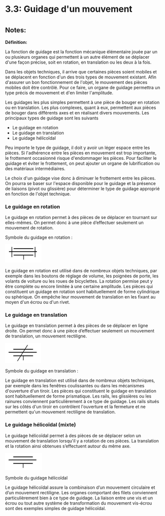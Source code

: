 
3.3: Guidage d'un mouvement
===========================

# 

## Notes:

**Définition:**

La fonction de guidage est la fonction mécanique élémentaire jouée par un ou plusieurs organes qui permettent à un autre élément de se déplacer d'une façon précise, soit en rotation, en translation ou les deux à la fois.

Dans les objets techniques, il arrive que certaines pièces soient mobiles et se déplacent en fonction d'un des trois types de mouvement existant. Afin d'assurer un bon fonctionnement de l'objet, le mouvement des pièces mobiles doit être contrôlé. Pour ce faire, un organe de guidage permettra un type précis de mouvement et d'en limiter l'amplitude. 

Les guidages les plus simples permettent à une pièce de bouger en rotation ou en translation. Les plus complexes, quant à eux, permettent aux pièces de bouger dans différents axes et en réalisant divers mouvements. Les principaux types de guidage sont les suivants

* Le guidage en rotation
* Le guidage en translation
* Le guidage hélicoïdal

Peu importe le type de guidage, il doit y avoir un léger espace entre les pièces. Si l'adhérence entre les pièces en mouvement est trop importante, le frottement occasionné risque d'endommager les pièces. Pour faciliter le guidage et éviter le frottement, on peut ajouter un organe de lubrification ou des matériaux intermédiaires.

Le choix d'un guidage vise donc à diminuer le frottement entre les pièces. On pourra se baser sur l'espace disponible pour le guidage et la présence de liaisons (pivot ou glissière) pour déterminer le type de guidage approprié en fonction de l'objet technique.

### Le guidage en rotation
Le guidage en rotation permet à des pièces de se déplacer en tournant sur elles-mêmes. On permet donc à une pièce d’effectuer seulement un mouvement de rotation.

Symbole du guidage en rotation :

![](https://raw.githubusercontent.com/inimaga/Karandoula-File-Repo/main/Images/G10/Physique/10.2.3.3.2.A.png)
 
Le guidage en rotation est utilisé dans de nombreux objets techniques, par exemple dans les boutons de réglage de volume, les poignées de porte, les volants de voiture ou les roues de bicyclettes. La rotation permise peut y être complète ou encore limitée à une certaine amplitude. Les pièces qui constituent un guidage en rotation sont habituellement de forme cylindrique ou sphérique. On empêche leur mouvement de translation en les fixant au moyen d'un écrou ou d'un rivet.

### Le guidage en translation
Le guidage en translation permet à des pièces de se déplacer en ligne droite. On permet donc à une pièce d’effectuer seulement un mouvement de translation, un mouvement rectiligne.

![](https://raw.githubusercontent.com/inimaga/Karandoula-File-Repo/main/Images/G10/Physique/10.2.3.3.2.B.png)
 
Symbole du guidage en translation :

Le guidage en translation est utilisé dans de nombreux objets techniques, par exemple dans les fenêtres coulissantes ou dans les mécanismes d'ouverture d'un tiroir. Les pièces qui constituent le guidage en translation sont habituellement de forme prismatique.
Les rails, les glissières ou les rainures conviennent particulièrement à ce type de guidage.
Les rails situés sur les côtés d'un tiroir en contrôlent l'ouverture et la fermeture et ne permettent qu'un mouvement rectiligne de translation.

### Le guidage hélicoïdal (mixte)

Le guidage hélicoïdal permet à des pièces de se déplacer selon un mouvement de translation lorsqu'il y a rotation de ces pièces. La translation et la rotation ainsi obtenues s’effectuent autour du même axe.

 ![](https://raw.githubusercontent.com/inimaga/Karandoula-File-Repo/main/Images/G10/Physique/10.2.3.3.2.C.png)
 
Symbole du guidage hélicoïdal

Le guidage hélicoïdal assure la combinaison d’un mouvement circulaire et d’un mouvement rectiligne. Les organes comportant des filets conviennent particulièrement bien à ce type de guidage. La liaison entre une vis et un écrou ou tout autre système de transformation du mouvement vis-écrou sont des exemples simples de guidage hélicoïdal.
